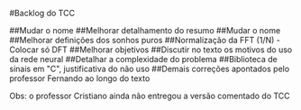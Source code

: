 #Backlog do TCC

##Mudar o nome
##Melhorar detalhamento do resumo
##Mudar o nome
##Melhorar definições dos sonhos puros
##Normalização da FFT (1/N) - Colocar só DFT
##Melhorar objetivos
##Discutir no texto os motivos do uso da rede neural
##Detalhar a complexidade do problema
##Biblioteca de sinais em "C", justificativa do não uso
##Demais correções apontados pelo professor Fernando ao longo do texto

Obs: o professor Cristiano ainda não entregou a versão comentado do TCC
